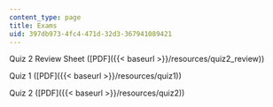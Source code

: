 ```yaml
---
content_type: page
title: Exams
uid: 397db973-4fc4-471d-32d3-367941089421
---
```


Quiz 2 Review Sheet ([PDF]({{< baseurl >}}/resources/quiz2_review))

Quiz 1 ([PDF]({{< baseurl >}}/resources/quiz1))

Quiz 2 ([PDF]({{< baseurl >}}/resources/quiz2))
